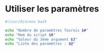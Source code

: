 # Utiliser les paramètres

```bash
#!/usr/bin/env bash

echo "Nombre de paramètres fournis $#"
echo "Nom du script $0"
echo "Valeur du 3ème argument $3"
echo "Liste des paramètres : $@"

```
